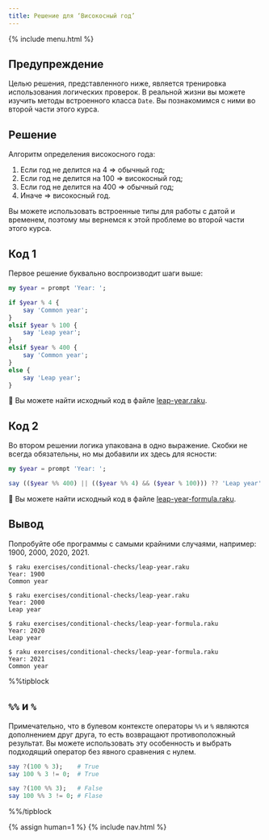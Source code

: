 ```yaml
---
title: Решение для ‘Високосный год’
---
```


{% include menu.html %}

## Предупреждение

Целью решения, представленного ниже, является тренировка использования
логических проверок. В реальной жизни вы можете изучить методы встроенного
класса `Date`. Вы познакомимся с ними во второй части этого курса.

## Решение

Алгоритм определения високосного года:

1. Если год не делится на 4 => обычный год;
2. Если год не делится на 100 => високосный год;
3. Если год не делится на 400 => обычный год;
4. Иначе => високосный год.

Вы можете использовать встроенные типы для работы с датой и временем, поэтому мы
вернемся к этой проблеме во второй части этого курса.

## Код 1

Первое решение буквально воспроизводит шаги выше:

```raku
my $year = prompt 'Year: ';

if $year % 4 {
    say 'Common year';
}
elsif $year % 100 {
    say 'Leap year';
}
elsif $year % 400 {
    say 'Common year';
}
else {
    say 'Leap year';
}
```

🦋 Вы можете найти исходный код в файле [leap-year.raku](https://github.com/ash/raku-course/blob/master/exercises/conditional-checks/leap-year.raku).

## Код 2

Во втором решении логика упакована в одно выражение. Скобки не всегда
обязательны, но мы добавили их здесь для ясности:

```raku
my $year = prompt 'Year: ';

say (($year %% 400) || (($year %% 4) && ($year % 100))) ?? 'Leap year' !! 'Common year';
```

🦋 Вы можете найти исходный код в файле [leap-year-formula.raku](https://github.com/ash/raku-course/blob/master/exercises/conditional-checks/leap-year-formula.raku).

## Вывод

Попробуйте обе программы с самыми крайними случаями, например: 1900, 2000, 2020,
2021.

```console
$ raku exercises/conditional-checks/leap-year.raku
Year: 1900
Common year

$ raku exercises/conditional-checks/leap-year.raku
Year: 2000
Leap year
```

```console
$ raku exercises/conditional-checks/leap-year-formula.raku
Year: 2020
Leap year

$ raku exercises/conditional-checks/leap-year-formula.raku
Year: 2021
Common year
```

%%tipblock
## `%%` и `%`

Примечательно, что в булевом контексте операторы `%%` и `%` являются дополнением
друг друга, то есть возвращают противоположный результат. Вы можете использовать
эту особенность и выбрать подходящий оператор без явного сравнения с нулем.

```raku
say ?(100 % 3);    # True
say 100 % 3 != 0;  # True

say ?(100 %% 3);   # False
say 100 %% 3 != 0; # Flase
```
%%/tipblock

{% assign human=1 %}
{% include nav.html %}
